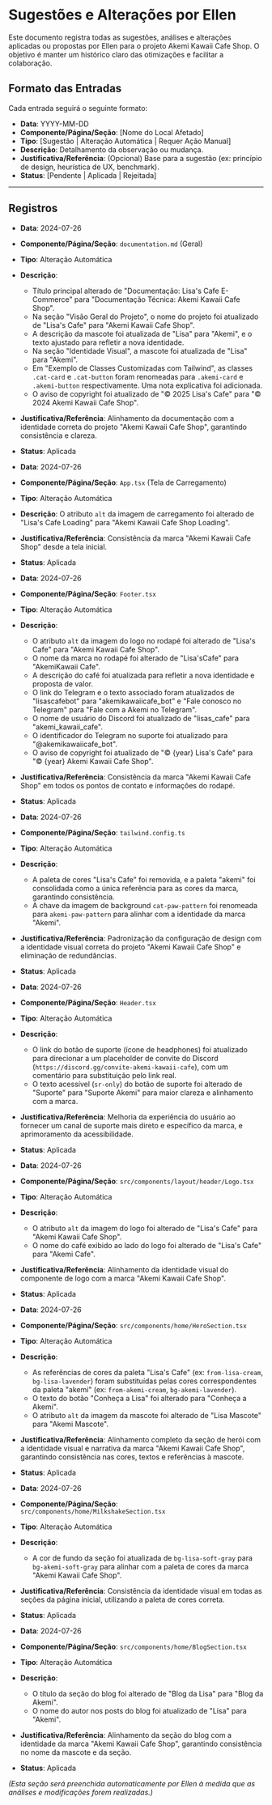 # Sugestões e Alterações por Ellen

Este documento registra todas as sugestões, análises e alterações aplicadas ou propostas por Ellen para o projeto Akemi Kawaii Cafe Shop. O objetivo é manter um histórico claro das otimizações e facilitar a colaboração.

## Formato das Entradas

Cada entrada seguirá o seguinte formato:

*   **Data**: YYYY-MM-DD
*   **Componente/Página/Seção**: [Nome do Local Afetado]
*   **Tipo**: [Sugestão | Alteração Automática | Requer Ação Manual]
*   **Descrição**: Detalhamento da observação ou mudança.
*   **Justificativa/Referência**: (Opcional) Base para a sugestão (ex: princípio de design, heurística de UX, benchmark).
*   **Status**: [Pendente | Aplicada | Rejeitada]

---

## Registros

*   **Data**: 2024-07-26
*   **Componente/Página/Seção**: `documentation.md` (Geral)
*   **Tipo**: Alteração Automática
*   **Descrição**: 
    *   Título principal alterado de "Documentação: Lisa's Cafe E-Commerce" para "Documentação Técnica: Akemi Kawaii Cafe Shop".
    *   Na seção "Visão Geral do Projeto", o nome do projeto foi atualizado de "Lisa's Cafe" para "Akemi Kawaii Cafe Shop".
    *   A descrição da mascote foi atualizada de "Lisa" para "Akemi", e o texto ajustado para refletir a nova identidade.
    *   Na seção "Identidade Visual", a mascote foi atualizada de "Lisa" para "Akemi".
    *   Em "Exemplo de Classes Customizadas com Tailwind", as classes `.cat-card` e `.cat-button` foram renomeadas para `.akemi-card` e `.akemi-button` respectivamente. Uma nota explicativa foi adicionada.
    *   O aviso de copyright foi atualizado de "© 2025 Lisa's Cafe" para "© 2024 Akemi Kawaii Cafe Shop".
*   **Justificativa/Referência**: Alinhamento da documentação com a identidade correta do projeto "Akemi Kawaii Cafe Shop", garantindo consistência e clareza.
*   **Status**: Aplicada

*   **Data**: 2024-07-26
*   **Componente/Página/Seção**: `App.tsx` (Tela de Carregamento)
*   **Tipo**: Alteração Automática
*   **Descrição**: O atributo `alt` da imagem de carregamento foi alterado de "Lisa's Cafe Loading" para "Akemi Kawaii Cafe Shop Loading".
*   **Justificativa/Referência**: Consistência da marca "Akemi Kawaii Cafe Shop" desde a tela inicial.
*   **Status**: Aplicada

*   **Data**: 2024-07-26
*   **Componente/Página/Seção**: `Footer.tsx`
*   **Tipo**: Alteração Automática
*   **Descrição**: 
    *   O atributo `alt` da imagem do logo no rodapé foi alterado de "Lisa's Cafe" para "Akemi Kawaii Cafe Shop".
    *   O nome da marca no rodapé foi alterado de "Lisa'sCafe" para "AkemiKawaii Cafe".
    *   A descrição do café foi atualizada para refletir a nova identidade e proposta de valor.
    *   O link do Telegram e o texto associado foram atualizados de "lisascafebot" para "akemikawaiicafe_bot" e "Fale conosco no Telegram" para "Fale com a Akemi no Telegram".
    *   O nome de usuário do Discord foi atualizado de "lisas_cafe" para "akemi_kawaii_cafe".
    *   O identificador do Telegram no suporte foi atualizado para "@akemikawaiicafe_bot".
    *   O aviso de copyright foi atualizado de "© {year} Lisa's Cafe" para "© {year} Akemi Kawaii Cafe Shop".
*   **Justificativa/Referência**: Consistência da marca "Akemi Kawaii Cafe Shop" em todos os pontos de contato e informações do rodapé.
*   **Status**: Aplicada

*   **Data**: 2024-07-26
*   **Componente/Página/Seção**: `tailwind.config.ts`
*   **Tipo**: Alteração Automática
*   **Descrição**: 
    *   A paleta de cores "Lisa's Cafe" foi removida, e a paleta "akemi" foi consolidada como a única referência para as cores da marca, garantindo consistência.
    *   A chave da imagem de background `cat-paw-pattern` foi renomeada para `akemi-paw-pattern` para alinhar com a identidade da marca "Akemi".
*   **Justificativa/Referência**: Padronização da configuração de design com a identidade visual correta do projeto "Akemi Kawaii Cafe Shop" e eliminação de redundâncias.
*   **Status**: Aplicada

*   **Data**: 2024-07-26
*   **Componente/Página/Seção**: `Header.tsx`
*   **Tipo**: Alteração Automática
*   **Descrição**: 
    *   O link do botão de suporte (ícone de headphones) foi atualizado para direcionar a um placeholder de convite do Discord (`https://discord.gg/convite-akemi-kawaii-cafe`), com um comentário para substituição pelo link real.
    *   O texto acessível (`sr-only`) do botão de suporte foi alterado de "Suporte" para "Suporte Akemi" para maior clareza e alinhamento com a marca.
*   **Justificativa/Referência**: Melhoria da experiência do usuário ao fornecer um canal de suporte mais direto e específico da marca, e aprimoramento da acessibilidade.
*   **Status**: Aplicada

*   **Data**: 2024-07-26
*   **Componente/Página/Seção**: `src/components/layout/header/Logo.tsx`
*   **Tipo**: Alteração Automática
*   **Descrição**:
    *   O atributo `alt` da imagem do logo foi alterado de "Lisa's Cafe" para "Akemi Kawaii Cafe Shop".
    *   O nome do café exibido ao lado do logo foi alterado de "Lisa's Cafe" para "Akemi Cafe".
*   **Justificativa/Referência**: Alinhamento da identidade visual do componente de logo com a marca "Akemi Kawaii Cafe Shop".
*   **Status**: Aplicada

*   **Data**: 2024-07-26
*   **Componente/Página/Seção**: `src/components/home/HeroSection.tsx`
*   **Tipo**: Alteração Automática
*   **Descrição**:
    *   As referências de cores da paleta "Lisa's Cafe" (ex: `from-lisa-cream`, `bg-lisa-lavender`) foram substituídas pelas cores correspondentes da paleta "akemi" (ex: `from-akemi-cream`, `bg-akemi-lavender`).
    *   O texto do botão "Conheça a Lisa" foi alterado para "Conheça a Akemi".
    *   O atributo `alt` da imagem da mascote foi alterado de "Lisa Mascote" para "Akemi Mascote".
*   **Justificativa/Referência**: Alinhamento completo da seção de herói com a identidade visual e narrativa da marca "Akemi Kawaii Cafe Shop", garantindo consistência nas cores, textos e referências à mascote.
*   **Status**: Aplicada

*   **Data**: 2024-07-26
*   **Componente/Página/Seção**: `src/components/home/MilkshakeSection.tsx`
*   **Tipo**: Alteração Automática
*   **Descrição**:
    *   A cor de fundo da seção foi atualizada de `bg-lisa-soft-gray` para `bg-akemi-soft-gray` para alinhar com a paleta de cores da marca "Akemi Kawaii Cafe Shop".
*   **Justificativa/Referência**: Consistência da identidade visual em todas as seções da página inicial, utilizando a paleta de cores correta.
*   **Status**: Aplicada

*   **Data**: 2024-07-26
*   **Componente/Página/Seção**: `src/components/home/BlogSection.tsx`
*   **Tipo**: Alteração Automática
*   **Descrição**:
    *   O título da seção do blog foi alterado de "Blog da Lisa" para "Blog da Akemi".
    *   O nome do autor nos posts do blog foi atualizado de "Lisa" para "Akemi".
*   **Justificativa/Referência**: Alinhamento da seção do blog com a identidade da marca "Akemi Kawaii Cafe Shop", garantindo consistência no nome da mascote e da seção.
*   **Status**: Aplicada

*(Esta seção será preenchida automaticamente por Ellen à medida que as análises e modificações forem realizadas.)*